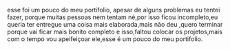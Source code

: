 esse foi um pouco do meu portifolio, apesar de alguns problemas eu tentei fazer, porque muitas pessoas nem tentam né,por isso ficou incompleto,eu queria ter entregue uma coisa mais elaborada,mais não deu ,quero terminar porque vai ficar mais bonito completo e isso,faltou colocar os projetos,mais com o tempo vou apeifeiçoar ele,esse é um pouco do meu portifolio.
